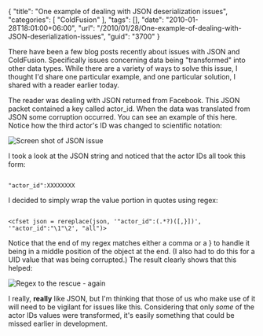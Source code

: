 {
	"title": "One example of dealing with JSON deserialization issues",
	"categories": [
		"ColdFusion"
	],
	"tags": [],
	"date": "2010-01-28T18:01:00+06:00",
	"url": "/2010/01/28/One-example-of-dealing-with-JSON-deserialization-issues",
	"guid": "3700"
}

There have been a few blog posts recently about issues with JSON and ColdFusion. Specifically issues concerning data being "transformed" into other data types. While there are a variety of ways to solve this issue, I thought I'd share one particular example, and one particular solution, I shared with a reader earlier today.

<p>

The reader was dealing with JSON returned from Facebook. This JSON packet contained a key called actor_id. When the data was translated from JSON some corruption occurred. You can see an example of this here. Notice how the third actor's ID was changed to scientific notation:

<p>

<img src="https://static.raymondcamden.com/images/Screen shot 2010-01-28 at 5.19.16 PM.png" title="Screen shot of JSON issue" />

<p>

I took a look at the JSON string and noticed that the actor IDs all took this form:

<p>

<code>
"actor_id":XXXXXXXX
</code>

<p>

I decided to simply wrap the value portion in quotes using regex:

<p>

<code>
&lt;cfset json = rereplace(json, '"actor_id":(.*?)([,}])', '"actor_id":"\1"\2', "all")&gt;
</code>

<p>

Notice that the end of my regex matches either a comma or a } to handle it being in a middle position of the object at the end. (I also had to do this for a UID value that was being corrupted.) The result clearly shows that this helped:

<p>

<img src="https://static.raymondcamden.com/images/cfjedi/Screen shot 2010-01-28 at 5.22.59 PM.png" title="Regex to the rescue - again" />

<p>

I really, <b>really</b> like JSON, but I'm thinking that those of us who make use of it will need to be vigilant for issues like this. Considering that only <i>some</i> of the actor IDs values were transformed, it's easily something that could be missed earlier in development.